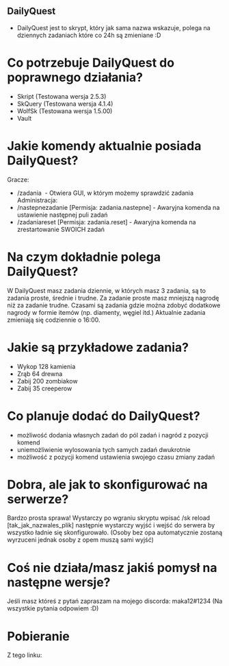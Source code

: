 ## DailyQuest
- DailyQuest jest to skrypt, który jak sama nazwa wskazuje, polega na dziennych zadaniach które co 24h są zmieniane :D 
# Co potrzebuje DailyQuest do poprawnego działania?
- Skript (Testowana wersja 2.5.3)
- SkQuery (Testowana wersja 4.1.4)
- WolfSk (Testowana wersja 1.5.00)
- Vault
# Jakie komendy aktualnie posiada DailyQuest?
Gracze:
- /zadania  - Otwiera GUI, w którym możemy sprawdzić zadania
Administracja:
- /nastepnezadanie [Permisja: zadania.nastepne] - Awaryjna komenda na ustawienie następnej puli zadań
- /zadaniareset [Permisja: zadania.reset] - Awaryjna komenda na zrestartowanie SWOICH zadań
# Na czym dokładnie polega DailyQuest?
W DailyQuest masz zadania dziennie, w których masz 3 zadania, są to zadania proste, średnie i trudne.
Za zadanie proste masz mniejszą nagrodę niż za zadanie trudne.
Czasami są zadania gdzie można zdobyć dodatkowe nagrody w formie itemów (np. diamenty, węgiel itd.)
Aktualnie zadania zmieniają się codziennie o 16:00.
# Jakie są przykładowe zadania?
- Wykop 128 kamienia
- Zrąb 64 drewna
- Zabij 200 zombiakow
- Zabij 35 creeperow
# Co planuje dodać do DailyQuest?
- możliwość dodania własnych zadań do pól zadań i nagród z pozycji komend
- uniemożliwienie wylosowania tych samych zadań dwukrotnie
- możliwość z pozycji komend ustawienia swojego czasu zmiany zadań
# Dobra, ale jak to skonfigurować na serwerze?
Bardzo prosta sprawa! Wystarczy po wgraniu skryptu wpisać /sk reload [tak_jak_nazwales_plik] następnie wystarczy wyjść i wejść do serwera by wszystko ładnie się skonfigurowało. (Osoby bez opa automatycznie zostaną wyrzuceni jednak osoby z opem muszą sami wyjść)
# Coś nie działa/masz jakiś pomysł na następne wersje?
Jeśli masz któreś z pytań zapraszam na mojego discorda: maka12#1234
(Na wszystkie pytania odpowiem :D)
# Pobieranie
Z tego linku: 
